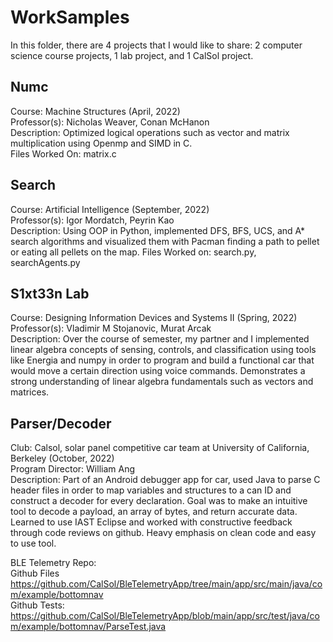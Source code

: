 # WorkSamples

In this folder, there are 4 projects that I would like to share: 2 computer science course projects, 1 lab project, and 1 CalSol project. 

## Numc ##
<p> Course: Machine Structures (April, 2022) <br>
Professor(s): Nicholas Weaver, Conan McHanon <br>
Description: Optimized logical operations such as vector and matrix multiplication using Openmp and SIMD in C. <br>
Files Worked On: matrix.c</p>

## Search ## 
<p>Course: Artificial Intelligence (September, 2022) <br>
Professor(s): Igor Mordatch, Peyrin Kao <br>
Description: Using OOP in Python, implemented DFS, BFS, UCS, and A* search algorithms and visualized them with Pacman finding a path to pellet or eating all pellets on the map. 
Files Worked on: search.py, searchAgents.py</p>

## S1xt33n Lab ##
<p> Course: Designing Information Devices and Systems II (Spring, 2022) <br>
Professor(s): Vladimir M Stojanovic, Murat Arcak <br>
Description: Over the course of semester, my partner and I implemented linear algebra concepts of sensing, controls, and classification using tools like Energia and numpy in order to program and build a functional car that would move a certain direction using voice commands. Demonstrates a strong understanding of linear algebra fundamentals such as vectors and matrices. </p>

## Parser/Decoder ## 
<p> Club: Calsol, solar panel competitive car team at University of California, Berkeley (October, 2022) <br>
Program Director: William Ang <br>
Description: Part of an Android debugger app for car, used Java to parse C header files in order to map variables and structures to a can ID and construct a decoder for every declaration. Goal was to make an intuitive tool to decode a payload, an array of bytes, and return accurate data. Learned to use IAST Eclipse and worked with constructive feedback through code reviews on github. Heavy emphasis on clean code and easy to use tool.</p>

BLE Telemetry Repo: <br>
Github Files https://github.com/CalSol/BleTelemetryApp/tree/main/app/src/main/java/com/example/bottomnav <br>
Github Tests: https://github.com/CalSol/BleTelemetryApp/blob/main/app/src/test/java/com/example/bottomnav/ParseTest.java </p>
